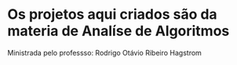 <h1>Os projetos aqui criados são da materia de Analíse de Algoritmos</h1>

<p>Ministrada pelo professso: <a>Rodrigo Otávio Ribeiro Hagstrom</a></p>

